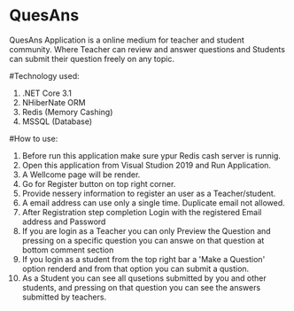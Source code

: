 # QuesAns
QuesAns Application is a online medium for teacher and student community. Where Teacher can review and answer questions and Students can submit their question freely on any topic.

#Technology used:
1) .NET Core 3.1
2) NHiberNate ORM
3) Redis (Memory Cashing)
4) MSSQL (Database)

#How to use:
1)  Before run this application make sure ypur Redis cash server is runnig.
2)  Open this application from Visual Studion 2019 and Run Application.
3)  A Wellcome page will be render.
4)  Go for Register button on top right corner.
5)  Provide nessery information to register an user as a Teacher/student.
6)  A email address can use only a single time. Duplicate email not allowed.
7)  After Registration step completion Login with the registered Email address and Password
8)  If you are login as a Teacher you can only Preview the Question and pressing on a specific question you can answe on that question at bottom comment section
10) If you login as a student from the top right bar a 'Make a Question' option renderd and from that option you can submit a qustion.
11) As a Student you can see all qusetions submitted by you and other students, and pressing on that question you can see the answers submitted by teachers.
